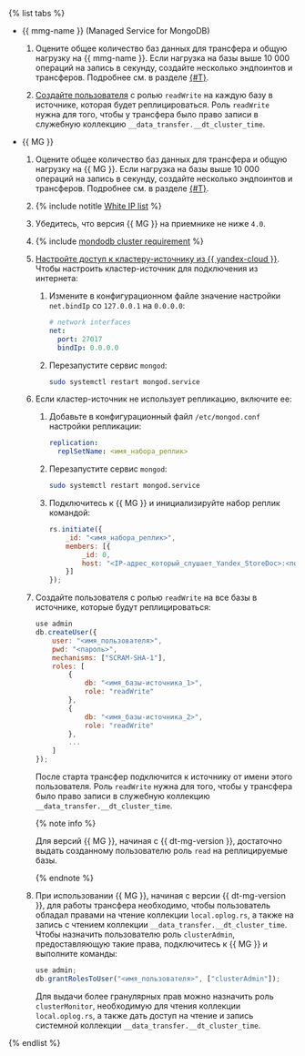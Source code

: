 {% list tabs %}

- {{ mmg-name }} (Managed Service for MongoDB)


    1. Оцените общее количество баз данных для трансфера и общую нагрузку на {{ mmg-name }}. Если нагрузка на базы выше 10 000 операций на запись в секунду, создайте несколько эндпоинтов и трансферов. Подробнее см. в разделе [{#T}](../../../../data-transfer/operations/endpoint/source/mongodb.md).
    
    1. [Создайте пользователя](../../../../storedoc/operations/cluster-users.md#adduser) с ролью `readWrite` на каждую базу в источнике, которая будет реплицироваться. Роль `readWrite` нужна для того, чтобы у трансфера было право записи в служебную коллекцию `__data_transfer.__dt_cluster_time`.

- {{ MG }}
    
    1. Оцените общее количество баз данных для трансфера и общую нагрузку на {{ MG }}. Если нагрузка на базы выше 10 000 операций на запись в секунду, создайте несколько эндпоинтов и трансферов. Подробнее см. в разделе [{#T}](../../../../data-transfer/operations/endpoint/source/mongodb.md).
    
    1. {% include notitle [White IP list](../../configure-white-ip.md) %}
    
    1. Убедитесь, что версия {{ MG }} на приемнике не ниже `4.0`.
    
    1. {% include [mondodb cluster requirement](../../mongodb-cluster-requirement.md) %}
    
    1. [Настройте доступ к кластеру-источнику из {{ yandex-cloud }}](../../../../data-transfer/concepts/network.md#source-external). Чтобы настроить кластер-источник для подключения из интернета:
        
        1. Измените в конфигурационном файле значение настройки `net.bindIp` со `127.0.0.1` на `0.0.0.0`:
        
            ```yaml
            # network interfaces
            net:
              port: 27017
              bindIp: 0.0.0.0
            ```
        
        1. Перезапустите сервис `mongod`:
        
            ```bash
            sudo systemctl restart mongod.service
            ```
    
    1. Если кластер-источник не использует репликацию, включите ее:
        
        1. Добавьте в конфигурационный файл `/etc/mongod.conf` настройки репликации:
        
            ```yaml
            replication:
              replSetName: <имя_набора_реплик>
            ```
        
        1. Перезапустите сервис `mongod`:
        
            ```bash
            sudo systemctl restart mongod.service
            ```
        
        1. Подключитесь к {{ MG }} и инициализируйте набор реплик командой:
        
            ```javascript
            rs.initiate({
                _id: "<имя_набора_реплик>",
                members: [{
                    _id: 0,
                    host: "<IP-адрес_который_слушает_Yandex_StoreDoc>:<порт>"
                }]
            });
            ```
    
    1. Создайте пользователя с ролью `readWrite` на все базы в источнике, которые будут реплицироваться:
    
        ```javascript
        use admin
        db.createUser({
            user: "<имя_пользователя>",
            pwd: "<пароль>",
            mechanisms: ["SCRAM-SHA-1"],
            roles: [
                {
                    db: "<имя_базы-источника_1>",
                    role: "readWrite"
                },
                {
                    db: "<имя_базы-источника_2>",
                    role: "readWrite"
                },
                ...
            ]
        });
        ```
    
       После старта трансфер подключится к источнику от имени этого пользователя. Роль `readWrite` нужна для того, чтобы у трансфера было право записи в служебную коллекцию `__data_transfer.__dt_cluster_time`.
    
       {% note info %}
    
       Для версий {{ MG }}, начиная с {{ dt-mg-version }}, достаточно выдать созданному пользователю роль `read` на реплицируемые базы.
    
       {% endnote %}
    
    1. При использовании {{ MG }}, начиная с версии {{ dt-mg-version }}, для работы трансфера необходимо, чтобы пользователь обладал правами на чтение коллекции `local.oplog.rs`, а также на запись с чтением коллекции `__data_transfer.__dt_cluster_time`. Чтобы назначить пользователю роль `clusterAdmin`, предоставляющую такие права, подключитесь к {{ MG }} и выполните команды:
    
        ```js
        use admin;
        db.grantRolesToUser("<имя_пользователя>", ["clusterAdmin"]);
        ```
    
       Для выдачи более гранулярных прав можно назначить роль `clusterMonitor`, необходимую для чтения коллекции `local.oplog.rs`, а также дать доступ на чтение и запись системной коллекции `__data_transfer.__dt_cluster_time`.

{% endlist %}